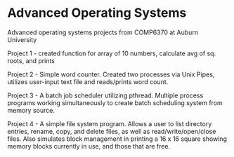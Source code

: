 # Advanced Operating Systems
Advanced operating systems projects from COMP6370 at Auburn University

Project 1 - created function for array of 10 numbers, calculate avg of sq. roots, and prints

Project 2 - Simple word counter. Created two processes via Unix Pipes, utilizes user-input text file and reads/prints word count. 

Project 3 - A batch job scheduler utilizing pthread. Multiple process programs working simultaneously to create batch scheduling system from memory source. 

Project 4 - A simple file system program. Allows a user to list directory entries, rename, copy, and delete files, as well as read/write/open/close files. Also simulates block management in printing a 16 x 16 square showing memory blocks
currently in use, and those that are free.

